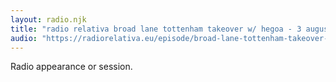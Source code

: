 ```yaml
---
layout: radio.njk
title: "radio relativa broad lane tottenham takeover w/ hegoa - 3 august 2024"
audio: "https://radiorelativa.eu/episode/broad-lane-tottenham-takeover-w-mikel-hegoa"
---
```


Radio appearance or session.
